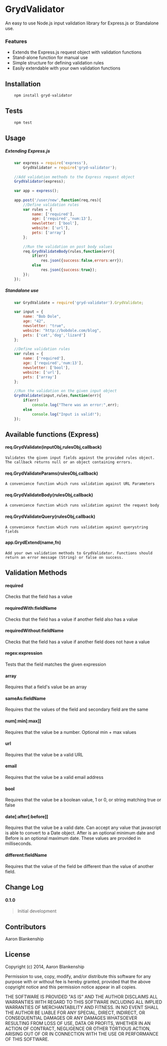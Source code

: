 GrydValidator
=========
An easy to use Node.js input validation library for Express.js or Standalone use.

### Features
  - Extends the Express.js request object with validation functions
  - Stand-alone function for manual use
  - Simple structure for defining validation rules
  - Easily extendable with your own validation functions

Installation
----

```js
    npm install gryd-validator
```
Tests
--------------

```js
    npm test
```

Usage
----

##### Extending Express.js
```js
    var express = require('express'),
        GrydValidator = require('gryd-validator');
    
    //Add validation methods to the Express request object
    GrydValidator(express);
    
    var app = express();
    
    app.post('/user/new',function(req,res){
        //Define validation rules
        var rules = {
            name: ['required'],
            age: ['required','num:13'],
            newsletter: ['bool'],
            website: ['url'],
            pets: ['array']
        };
        
        //Run the validation on post body values
        req.GrydValidateBody(rules,function(err){
            if(err)
                res.json({success:false,errors:err});
            else
                res.json({success:true});
        });
    });
```

##### Standalone use
```js
    var GrydValidate = require('gryd-validator').GrydValidate;
    
    var input = {
        name: "Bob Dole",
        age: "42",
        newsletter: "true",
        website: "http://bobdole.com/blog",
        pets: ['cat','dog','lizard']
    };
    
    //Define validation rules
    var rules = {
        name: ['required'],
        age: ['required','num:13'],
        newsletter: ['bool'],
        website: ['url'],
        pets: ['array']
    };
        
    //Run the validation on the given input object
    GrydValidate(input,rules,function(err){
        if(err)
            console.log("There was an error:",err);
        else
            console.log("Input is valid!");
    });
```

Available functions (Express)
----

#### req.GrydValidate(inputObj,rulesObj,callback)
    Validates the given input fields against the provided rules object. The callback returns null or an object containing errors.

#### req.GrydValidateParams(rulesObj,callback)
    A convenience function which runs validation against URL Parameters

#### req.GrydValidateBody(rulesObj,callback)
    A convenience function which runs validation against the request body

#### req.GrydValidateQuery(rulesObj,callback)
    A convenience function which runs validation against querystring fields
    
#### app.GrydExtend(name,fn)
    Add your own validation methods to GrydValidator. Functions should return an error message (String) or false on success.
    
    
Validation Methods
----
#### required
Checks that the field has a value
#### requiredWith:fieldName
Checks that the field has a value if another field also has a value
#### requiredWithout:fieldName
Checks that the field has a value if another field does not have a value
#### regex:expression
Tests that the field matches the given expression
#### array
Requires that a field's value be an array
#### sameAs:fieldName
Requires that the values of the field and secondary field are the same
#### num[:min[:max]]
Requires that the value be a number. Optional min + max values
#### url
Requires that the value be a valid URL
#### email
Requires that the value be a valid email address
#### bool
Requires that the value be a boolean value, 1 or 0, or string matching true or false
#### date[:after[:before]]
Requires that the value be a valid date. Can accept any value that javascript is able to convert to a Date object. After is an optional minimum date and Before is an optional maximum date. These values are provided in milliseconds.
#### different:fieldName
Requires that the value of the field be different than the value of another field.


Change Log
----
#### 0.1.0
>Initial development


Contributors
----
Aaron Blankenship


License
----

Copyright (c) 2014, Aaron Blankenship

Permission to use, copy, modify, and/or distribute this software for any purpose with or without fee is hereby granted, provided that the above copyright notice and this permission notice appear in all copies.

THE SOFTWARE IS PROVIDED "AS IS" AND THE AUTHOR DISCLAIMS ALL WARRANTIES WITH REGARD TO THIS SOFTWARE INCLUDING ALL IMPLIED WARRANTIES OF MERCHANTABILITY AND FITNESS. IN NO EVENT SHALL THE AUTHOR BE LIABLE FOR ANY SPECIAL, DIRECT, INDIRECT, OR CONSEQUENTIAL DAMAGES OR ANY DAMAGES WHATSOEVER RESULTING FROM LOSS OF USE, DATA OR PROFITS, WHETHER IN AN ACTION OF CONTRACT, NEGLIGENCE OR OTHER TORTIOUS ACTION, ARISING OUT OF OR IN CONNECTION WITH THE USE OR PERFORMANCE OF THIS SOFTWARE.